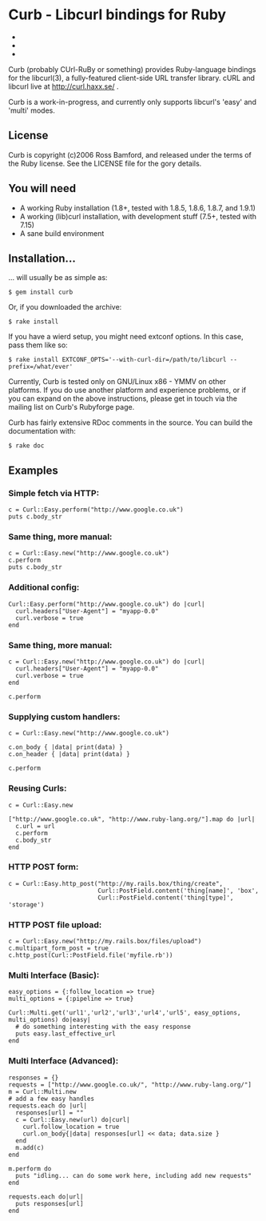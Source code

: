 # Curb - Libcurl bindings for Ruby

+ [rubyforge rdoc]: http://curb.rubyforge.org/
+ [rubyforge project]: http://rubyforge.org/projects/curb
+ [github project]: http://github.com/taf2/curb/tree/master

Curb (probably CUrl-RuBy or something) provides Ruby-language bindings for the
libcurl(3), a fully-featured client-side URL transfer library.
cURL and libcurl live at http://curl.haxx.se/ .

Curb is a work-in-progress, and currently only supports libcurl's 'easy' and 'multi' modes.

## License

Curb is copyright (c)2006 Ross Bamford, and released under the terms of the 
Ruby license. See the LICENSE file for the gory details. 

## You will need

+ A working Ruby installation (1.8+, tested with 1.8.5, 1.8.6, 1.8.7, and 1.9.1)
+ A working (lib)curl installation, with development stuff (7.5+, tested with 7.15)
+ A sane build environment

## Installation...

... will usually be as simple as:

    $ gem install curb
	
Or, if you downloaded the archive:	

    $ rake install 

If you have a wierd setup, you might need extconf options. In this case, pass
them like so:

    $ rake install EXTCONF_OPTS='--with-curl-dir=/path/to/libcurl --prefix=/what/ever'
	
Currently, Curb is tested only on GNU/Linux x86 - YMMV on other platforms.
If you do use another platform and experience problems, or if you can 
expand on the above instructions, please get in touch via the mailing
list on Curb's Rubyforge page.

Curb has fairly extensive RDoc comments in the source. You can build the
documentation with:

    $ rake doc

## Examples

### Simple fetch via HTTP:

    c = Curl::Easy.perform("http://www.google.co.uk")
    puts c.body_str

### Same thing, more manual:

    c = Curl::Easy.new("http://www.google.co.uk")
    c.perform
    puts c.body_str

### Additional config:

    Curl::Easy.perform("http://www.google.co.uk") do |curl| 
      curl.headers["User-Agent"] = "myapp-0.0"
      curl.verbose = true
    end

### Same thing, more manual:

    c = Curl::Easy.new("http://www.google.co.uk") do |curl| 
      curl.headers["User-Agent"] = "myapp-0.0"
      curl.verbose = true
    end
  
    c.perform

### Supplying custom handlers:

    c = Curl::Easy.new("http://www.google.co.uk")
  
    c.on_body { |data| print(data) }
    c.on_header { |data| print(data) }
  
    c.perform

### Reusing Curls:

    c = Curl::Easy.new

    ["http://www.google.co.uk", "http://www.ruby-lang.org/"].map do |url|
      c.url = url
      c.perform
      c.body_str
    end

### HTTP POST form:

    c = Curl::Easy.http_post("http://my.rails.box/thing/create",
                             Curl::PostField.content('thing[name]', 'box',
                             Curl::PostField.content('thing[type]', 'storage')

### HTTP POST file upload:

    c = Curl::Easy.new("http://my.rails.box/files/upload")
    c.multipart_form_post = true
    c.http_post(Curl::PostField.file('myfile.rb'))

### Multi Interface (Basic):

    easy_options = {:follow_location => true}
    multi_options = {:pipeline => true}

    Curl::Multi.get('url1','url2','url3','url4','url5', easy_options, multi_options) do|easy|
      # do something interesting with the easy response
      puts easy.last_effective_url
    end

### Multi Interface (Advanced):

    responses = {}
    requests = ["http://www.google.co.uk/", "http://www.ruby-lang.org/"]
    m = Curl::Multi.new
    # add a few easy handles
    requests.each do |url|
      responses[url] = ""
      c = Curl::Easy.new(url) do|curl|
        curl.follow_location = true
        curl.on_body{|data| responses[url] << data; data.size }
      end
      m.add(c)
    end
   
    m.perform do
      puts "idling... can do some work here, including add new requests"
    end
   
    requests.each do|url|
      puts responses[url]
    end
